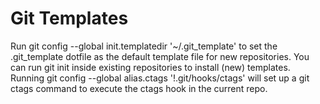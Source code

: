 # Git Templates
Run git config --global init.templatedir '~/.git_template' to set the .git_template dotfile
as the default template file for new repositories. You can run git init inside existing 
repositories to install (new) templates.
Running git config --global alias.ctags '!.git/hooks/ctags' will set up a git ctags command to 
execute the ctags hook in the current repo.
